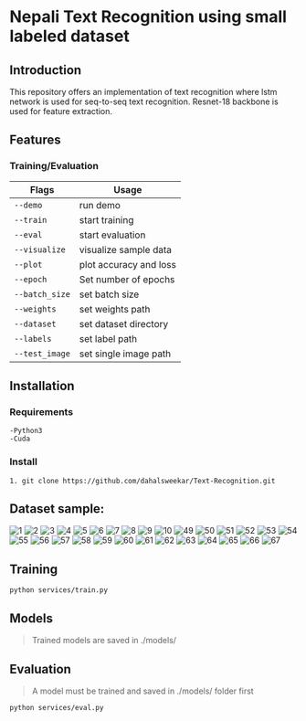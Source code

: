 # Nepali Text Recognition using small labeled dataset

## Introduction
This repository offers an implementation of text recognition where lstm network is used for seq-to-seq text recognition. Resnet-18 backbone is used for feature extraction.

## Features

  ### Training/Evaluation

| Flags  | Usage |
| ------------- | ------------- |
| ```--demo``` | run demo | 
| ```--train```  | start training	|                                                                   
| ```--eval```  | start evaluation |
| ```--visualize```  | visualize sample data  | 
| ```--plot```  | plot accuracy and loss | 
| ```--epoch```  | Set number of epochs  |
| ```--batch_size```  | set batch size  |
| ```--weights```  | set weights path |
| ```--dataset```  | set dataset directory  |
| ```--labels```  | set label path  |
| ```--test_image```  | set single image path  |

## Installation
  ### Requirements
    -Python3
    -Cuda

  ### Install
    1. git clone https://github.com/dahalsweekar/Text-Recognition.git

## Dataset sample:

![1](https://user-images.githubusercontent.com/99968233/231127471-4da5014a-113d-476e-9ee6-4dce754c3e40.jpg)
![2](https://user-images.githubusercontent.com/99968233/231127479-1813038e-5920-4055-871b-32783ac1b09d.jpg)
![3](https://user-images.githubusercontent.com/99968233/231127482-63898fa6-accb-451b-b534-76037f595aeb.jpg)
![4](https://user-images.githubusercontent.com/99968233/231127487-8604df08-460c-4f31-8903-c7f2f3e82ca5.jpg)
![5](https://user-images.githubusercontent.com/99968233/231127488-7bd5c88c-185b-4169-88c3-44928dc757de.jpg)
![6](https://user-images.githubusercontent.com/99968233/231127494-a4e67585-427d-4b2f-9827-c5141c362161.jpg)
![7](https://user-images.githubusercontent.com/99968233/231127498-1e3db845-d4d0-4d4b-a461-39bbb3965025.jpg)
![8](https://user-images.githubusercontent.com/99968233/231127500-4c78c08a-cabd-4171-95d0-b97d29dd6ba1.jpg)
![9](https://user-images.githubusercontent.com/99968233/231127504-2f06b4b5-3fc1-4fb4-897a-cc48a83e928d.jpg)
![10](https://user-images.githubusercontent.com/99968233/231127506-8b2163d2-5118-47d1-b370-c56b25e959c0.jpg)
![49](https://user-images.githubusercontent.com/99968233/231127618-761cf93a-41d2-44b2-b8c0-7bcfa4c5b5d2.jpg)
![50](https://user-images.githubusercontent.com/99968233/231127627-ccb97ed2-f2d7-44b8-b310-4a498f00df5b.jpg)
![51](https://user-images.githubusercontent.com/99968233/231127631-0699b264-aea8-4f7c-a54c-2ee338e99212.jpg)
![52](https://user-images.githubusercontent.com/99968233/231127643-f1435b08-77d7-4443-87a2-0e5984452d92.jpg)
![53](https://user-images.githubusercontent.com/99968233/231127648-f4853680-252b-4315-9477-44df0579a827.jpg)
![54](https://user-images.githubusercontent.com/99968233/231127649-7124b009-7264-4ea1-baeb-4ec6e170f2bb.jpg)
![55](https://user-images.githubusercontent.com/99968233/231127653-83f038bf-6fa0-4ca4-9240-46a3c805bc8a.jpg)
![56](https://user-images.githubusercontent.com/99968233/231127659-1e5e650b-f682-4e72-851a-678cd38abfb2.jpg)
![57](https://user-images.githubusercontent.com/99968233/231127662-19334891-036b-4a18-becb-2c39ee319106.jpg)
![58](https://user-images.githubusercontent.com/99968233/231127667-dd3eb2e3-9123-48a1-b356-bf67a0c433fd.jpg)
![59](https://user-images.githubusercontent.com/99968233/231127672-ec4f7e6a-e943-4820-9387-3f964c347b8b.jpg)
![60](https://user-images.githubusercontent.com/99968233/231127677-51162cdf-273e-4ddb-bfdf-5f21aa3dc8da.jpg)
![61](https://user-images.githubusercontent.com/99968233/231127682-8f05ad4a-33e0-4c43-8789-89c321b40942.jpg)
![62](https://user-images.githubusercontent.com/99968233/231127690-a1b13005-b0f5-4332-bc06-fc551e3445eb.jpg)
![63](https://user-images.githubusercontent.com/99968233/231127695-ae7ca4b4-bdf0-418b-86c9-d26b9929b12b.jpg)
![64](https://user-images.githubusercontent.com/99968233/231127699-933fee1f-44f3-4b7b-a3d9-1b34f51266f7.jpg)
![65](https://user-images.githubusercontent.com/99968233/231127705-d8032adb-07c0-4ca6-8d75-721f8631a4fe.jpg)
![66](https://user-images.githubusercontent.com/99968233/231127709-4176432a-f8b0-44a4-b873-89c481222db8.jpg)
![67](https://user-images.githubusercontent.com/99968233/231127710-58ee070d-f1d0-41c9-9763-7865cce372f2.jpg)

## Training 
 ```
 python services/train.py
 ```
## Models

  > Trained models are saved in ./models/

## Evaluation

 > A model must be trained and saved in ./models/ folder first
 ```
 python services/eval.py
 ```

